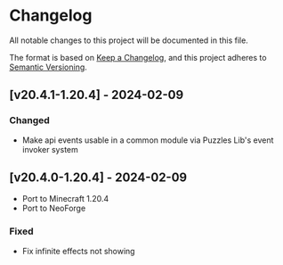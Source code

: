 # Changelog
All notable changes to this project will be documented in this file.

The format is based on [Keep a Changelog](https://keepachangelog.com/en/1.0.0/),
and this project adheres to [Semantic Versioning](https://semver.org/spec/v2.0.0.html).

## [v20.4.1-1.20.4] - 2024-02-09
### Changed
- Make api events usable in a common module via Puzzles Lib's event invoker system

## [v20.4.0-1.20.4] - 2024-02-09
- Port to Minecraft 1.20.4
- Port to NeoForge
### Fixed
- Fix infinite effects not showing
